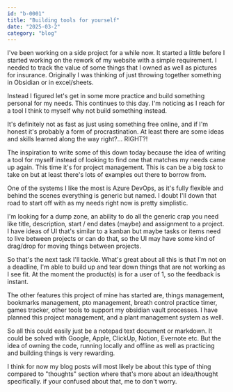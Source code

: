 ```yaml
---
id: "b-0001"
title: "Building tools for yourself"
date: "2025-03-2"
category: "blog"
---
```


I've been working on a side project for a while now. It started a little before I started working on the rework of my website with a simple requirement. I needed to track the value of some things that I owned as well as pictures for insurance. Originally I was thinking of just throwing together something in Obsidian or in excel/sheets.

Instead I figured let's get in some more practice and build something personal for my needs. This continues to this day. I'm noticing as I reach for a tool I think to myself why not build something instead. 

It's definitely not as fast as just using something free online, and if I'm honest it's probably a form of procrastination. At least there are some ideas and skills learned along the way right?... RIGHT?!

The inspiration to write some of this down today because the idea of writing a tool for myself instead of looking to find one that matches my needs came up again. This time it's for project management. This is can be a big *task* to take on but at least there's lots of examples out there to borrow from.

One of the systems I like the most is Azure DevOps, as it's fully flexible and behind the scenes everything is generic but named. I doubt I'll down that road to start off with as my needs right now is pretty simplistic.

I'm looking for a dump zone, an ability to do all the generic crap you need like title, description, start / end dates (maybe) and assignment to a project. I have ideas of UI that's similar to a kanban but maybe tasks or items need to live between projects or can do that, so the UI may have some kind of drag/drop for moving things between projects.

So that's the next task I'll tackle. What's great about all this is that I'm not on a deadline, I'm able to build up and tear down things that are not working as I see fit. At the moment the product(s) is for a user of 1, so the feedback is instant.

The other features this project of mine has started are, things management, bookmarks management, pto management, breath control practice timer, games tracker, other tools to support my obsidian vault processes. I have planned this project management, and a plant management system as well.

So all this could easily just be a notepad text document or markdown. It could be solved with Google, Apple, ClickUp, Notion, Evernote etc. But the idea of owning the code, running locally and offline as well as practicing and building things is very rewarding.

I think for now my blog posts will most likely be about this type of thing compared to "thoughts" section where that's more about an idea/thought specifically. if your confused about that, me to don't worry.
